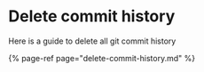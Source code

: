 # Delete commit history

Here is a guide to delete all git commit history

{% page-ref page="delete-commit-history.md" %}



